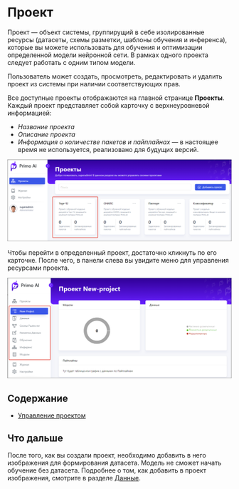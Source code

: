 # Проект

Проект — объект системы, группирущий в себе изолированные ресурсы (датасеты, схемы разметки, шаблоны обучения и инференса), которые вы можете использовать для обучения и оптимизации определенной модели нейронной сети. В рамках одного проекта следует работать с одним типом модели. 

Пользователь может создать, просмотреть, редактировать и удалить проект из системы при наличии соответствующих прав. 

Все доступные проекты отображаются на главной странице **Проекты**. Каждый проект представляет собой карточку с верхнеуровневой информацией:
* *Название проекта*
* *Описание проекта*
* *Информация о количестве пакетов и пайплайнах* — в настоящее время не используется, реализовано для будущих версий.

![](<../../../../.gitbook/assets1/primo-ai/user-guide/project-card.png>)

Чтобы перейти в определенный проект, достаточно кликнуть по его карточке. После чего, в панели слева вы увидите меню для управления ресурсами проекта. 

![](<../../../../.gitbook/assets1/primo-ai/user-guide/first-page-project.png>)


## Содержание

* [Управление проектом](https://github.com/PrimoRPA/Docs.Rus/blob/1299-%D0%BD%D0%B0%D0%BF%D0%B8%D1%81%D0%B0%D1%82%D1%8C-%D0%B4%D0%BE%D0%BA%D1%83%D0%BC%D0%B5%D0%BD%D1%82-%D0%BF%D0%BE-primoai/primo-ai/user/projects/project/operation-with-projects.md)


## Что дальше

После того, как вы создали проект, необходимо добавить в него изображения для формирования датасета. Модель не сможет начать обучение без датасета. Подробнее о том, как добавить в проект изображения, смотрите в разделе [Данные](https://github.com/PrimoRPA/Docs.Rus/tree/1299-%D0%BD%D0%B0%D0%BF%D0%B8%D1%81%D0%B0%D1%82%D1%8C-%D0%B4%D0%BE%D0%BA%D1%83%D0%BC%D0%B5%D0%BD%D1%82-%D0%BF%D0%BE-primoai/primo-ai/user/projects/data).
